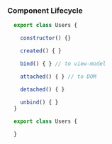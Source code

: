 ### Component Lifecycle

```javascript
  export class Users {

    constructor() {}

    created() { }

    bind() { } // to view-model

    attached() { } // to DOM

    detached() { }

    unbind() { }
  }
```

```javascript
  export class Users {

  }
```
